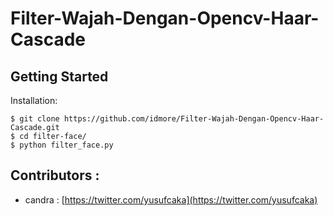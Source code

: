 # Filter-Wajah-Dengan-Opencv-Haar-Cascade

## Getting Started

Installation:

```shell
$ git clone https://github.com/idmore/Filter-Wajah-Dengan-Opencv-Haar-Cascade.git
$ cd filter-face/
$ python filter_face.py
```

## Contributors :

- candra : [https://twitter.com/yusufcaka](https://twitter.com/yusufcaka)
